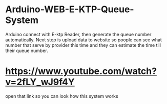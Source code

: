 # Arduino-WEB-E-KTP-Queue-System
Arduino connect with E-ktp Reader, then generate the queue number automatically. Next step is upload data to website so poople can see what number that serve by provider this time and they can estimate the time till their queue number.


# https://www.youtube.com/watch?v=2fLY_wJ9f4Y
open that link so you can look how this system works
